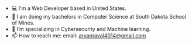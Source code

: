 - 💻 I'm a Web Developer based in United States.
- 🏫 I am doing my bachelors in Computer Science at South Dakota School of Mines.
- 🤖 I’m specializing in Cybersecurity and Machine learning.
- 📫 How to reach me: email: aryanraval4014@gmail.com

